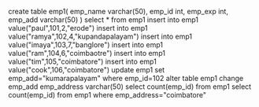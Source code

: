 create table emp1(
emp_name varchar(50),
emp_id int,
emp_exp int,
emp_add varchar(50)
)
select * from emp1 
insert into emp1 value("paul",101,2,"erode")
insert into emp1 value("ramya",102,4,"kupandapalayam")
insert into emp1 value("imaya",103,7,"banglore")
insert into emp1 value("ram",104,6,"coimbaotre")
insert into emp1 value("tim",105,"coimbatore")
insert into emp1 value("cook",106,"coimbatore")
update emp1 set emp_add="kumarapalayam" where emp_id=102
alter table emp1 change emp_add emp_address varchar(50)
select count(emp_id) from emp1
select count(emp_id) from emp1 where emp_address="coimbatore"
